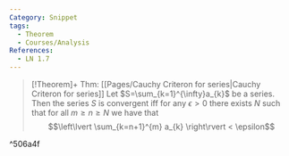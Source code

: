 ```yaml
---
Category: Snippet
tags:
  - Theorem
  - Courses/Analysis
References:
  - LN 1.7
---
```

> [!Theorem]+ Thm: [[Pages/Cauchy Criteron for series|Cauchy Criteron for series]]
> Let $S=\sum_{k=1}^{\infty}a_{k}$ be a series. Then the series $S$ is convergent iff for any $\epsilon>0$ there exists $N$ such that for all $m\ge n\ge N$ we have that
> $$\left\lvert  \sum_{k=n+1}^{m} a_{k}  \right\rvert < \epsilon$$

^506a4f
